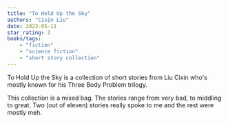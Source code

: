 ```yaml
---
title: "To Hold Up the Sky"
authors: "Cixin Liu"
date: 2023-05-11
star_rating: 3
books/tags:
    - "fiction"
    - "science fiction"
    - "short story collection"
---
```

To Hold Up the Sky is a collection of short stories from Liu Cixin who's mostly known for his Three Body Problem trilogy.

This collection is a mixed bag. The stories range from very bad, to middling to great. Two (out of eleven) stories really spoke to me and the rest were mostly meh.

<!--more-->